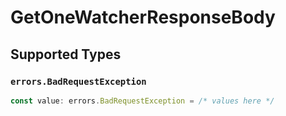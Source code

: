 # GetOneWatcherResponseBody


## Supported Types

### `errors.BadRequestException`

```typescript
const value: errors.BadRequestException = /* values here */
```

